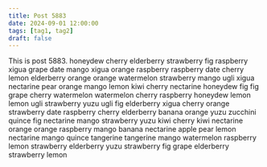 ```yaml
---
title: Post 5883
date: 2024-09-01 12:00:00
tags: [tag1, tag2]
draft: false
---
```

This is post 5883.
honeydew
cherry
elderberry
strawberry
fig
raspberry
xigua
grape
date
mango
xigua
orange
raspberry
raspberry
date
cherry
lemon
elderberry
orange
orange
watermelon
strawberry
mango
ugli
xigua
nectarine
pear
orange
mango
lemon
kiwi
cherry
nectarine
honeydew
fig
fig
grape
cherry
watermelon
watermelon
cherry
raspberry
honeydew
lemon
lemon
ugli
strawberry
yuzu
ugli
fig
elderberry
xigua
cherry
orange
strawberry
date
raspberry
cherry
elderberry
banana
orange
yuzu
zucchini
quince
fig
nectarine
mango
strawberry
yuzu
kiwi
cherry
kiwi
nectarine
orange
orange
raspberry
mango
banana
nectarine
apple
pear
lemon
nectarine
mango
quince
tangerine
tangerine
mango
watermelon
raspberry
lemon
strawberry
elderberry
yuzu
strawberry
fig
grape
elderberry
strawberry
lemon

